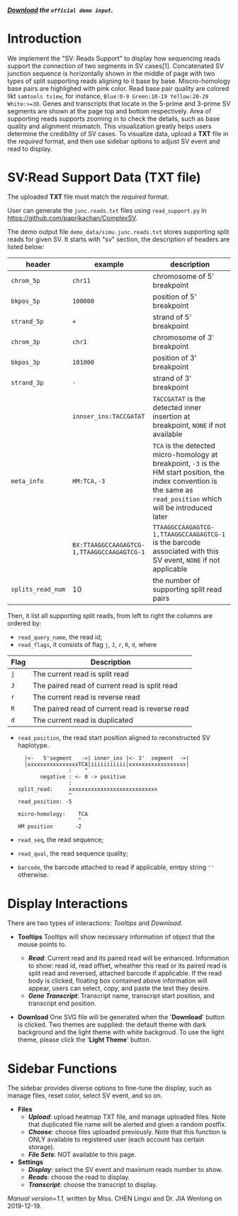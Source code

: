 ##### [Download](https://raw.githubusercontent.com/Nobel-Justin/Oviz-Bio-demo/master/SV_Read_Support/demo_data/demo.junc.reads.txt) the `official demo input`.

# Introduction
We implement the "SV: Reads Support" to display how sequencing reads support the connection of two segments in SV cases[1]. Concatenated SV junction sequence is horizontally shown in the middle of page with two types of split supporting reads aligning to it base by base. Miscro-homology base pairs are highlighed with pink color. Read base pair quality are colored likt  `samtools tview`, for instance, `Blue:0-9 Green:10-19 Yellow:20-29 White:>=30`. Genes and transcripts that locate in the 5-prime and 3-prime SV segments are shown at the page top and bottom respectively. Area of supporting reads supports zooming in to check the details, such as base quality and alignment mismatch. This visualization greatly helps users determine the credibility of SV cases.
To visualize data, upload a **TXT** file in the *required* format, and then use sidebar options to adjust SV event and read to display.

# SV:Read Support Data (TXT file)
The uploaded **TXT** file must match the *required* format.

User can generate the `junc.reads.txt` files using `read_support.py` in https://github.com/paprikachan/ComplexSV.

The demo output file `demo_data/simu.junc.reads.txt` stores supporting split reads for given SV. It starts with "sv" section,  the description of headers are listed below:

|header|example|description|
|---|---|---|  
| `chrom_5p` | `chr11` | chromosome of 5' breakpoint |
| `bkpos_5p` | `100000`| position of 5' breakpoint |
| `strand_5p` | `+` | strand of 5' breakpoint |
| `chrom_3p` | `chr1` | chromosome of 3' breakpoint |
| `bkpos_3p` | `101000` | position of  3' breakpoint |
| `strand_3p` | `-` |  strand of 3' breakpoint |
|| `innser_ins:TACCGATAT` | `TACCGATAT` is the detected inner insertion at breakpoint, `NONE` if not available |
| `meta_info` | `HM:TCA,-3` | `TCA` is the detected micro-homology at breakpoint, `-3` is the HM start position, the index convention is the same as `read_position` which will be introduced later |
|| `BX:TTAAGGCCAAGAGTCG-1,TTAAGGCCAAGAGTCG-1` | `TTAAGGCCAAGAGTCG-1,TTAAGGCCAAGAGTCG-1` is the barcode associated with this SV event, `NONE` if not applicable |
| `splits_read_num` | 10 | the number of supporting split read pairs |

Then, it list all supporting split reads, from left to right the columns are ordered by:
+ `read_query_name`, the read id;
+ `read_flags`, it consists of flag `j`, `J`, `r`, `R`, `d`, where

|Flag|Description|
|---|---|
|`j`|The current read is split read|
|`J`|The paired read of current read is split read|
|`r`|The current read is reverse read|
|`R`|The paired read of current read is reverse read|
|`d`|The current read is duplicated|

+ `read_position`, the read start position aligned to reconstructed SV haplotype.


  ```
    |<-   5'segment   ->| inner_ins |<- 3'  segment  ->|
    |xxxxxxxxxxxxxxxxTCA|iiiiiiiiiii|xxxxxxxxxxxxxxxxxx|
                  :    ^
         negative : <- 0 -> positive
                  :
  split_read:     xxxxxxxxxxxxxxxxxxxxxxxxxxxx
                  ^
  read_position: -5
                     
  micro-homology:    TCA   
                     ^
  HM position       -2
  ```
  
+ `read_seq`, the read sequence;
+ `read_qual`, the read sequence quality;
+ `barcode`, the barcode attached to read if applicable, emtpy string `''` otherwise.

# Display Interactions
There are two types of interactions: *Tooltips* and *Download*.

- **Tooltips**
  Tooltips will show necessary information of object that the mouse points to.
  + __*Read*__: Current read and its paired read will be enhanced. Information to show: read id, read offset, wheather this read or its paired read is split read and reversed, attached barcode if applicable. If the read body is clicked, floating box contained above information will appear, users can select, copy, and paste the text they desire.
  + __*Gene Transcript*__: Transcript name, transcript start position, and transcript end position.
  
- **Download**
  One SVG file will be generated when the '**Download**' button is clicked. Two themes are supplied: the default theme with dark background and the light theme with white backgroud. To use the light theme, please click the '**Light Theme**' button.

# Sidebar Functions
The sidebar provides diverse options to fine-tune the display, such as manage files, reset color, select SV event, and so on.

- **Files**
  + __*Upload*__: upload heatmap TXT file, and manage uploaded files. Note that duplicated file name will be alerted and given a random postfix.
  + __*Choose*__: choose files uploaded previously. Note that this function is ONLY available to registered user (each account has certain storage).
  + __*File Sets*__: NOT available to this page.
- **Settings**
  + __*Display*__: select the SV event and maximum reads number to show.
  + __*Reads*__: choose the read to display.
  + __*Transcript*__: choose the transcript to display.

*Manual version=1.1*, written by Miss. CHEN Lingxi and Dr. JIA Wenlong on 2019-12-19.
